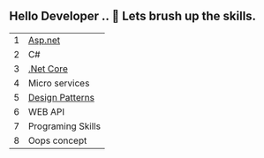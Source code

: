 ## Hello Developer .. 👋 Lets brush up the skills.

<table>
  <tbody>
  <tr>
    <td>      1    </td>
     <td> <a title="Click me" href="https://github.com/fullstackdeveloper007/InterviewQuestions/blob/main/DotNetCore.md">  Asp.net </a>   </td>
  </tr>
  <tr>
    <td>     2    </td>
     <td>   C#    </td>
  </tr>
   <tr>
    <td>     3    </td>
     <td>   <a href="https://github.com/fullstackdeveloper007/InterviewQuestions/blob/main/DotNetCore.md"> .Net Core </a>   </td>
  </tr>
  <tr>
    <td>     4    </td>
     <td>   Micro services    </td>
  </tr>
  <tr>
    <td>     5    </td>
     <td>  <a href="https://github.com/fullstackdeveloper007/InterviewQuestions/blob/main/DesignPatterns.md"> Design Patterns </a>    </td>
  </tr>
   <tr>
    <td>     6   </td>
     <td>   WEB API    </td>
  </tr>
  <tr>
    <td>     7   </td>
     <td>  Programing Skills    </td>
  </tr>
    <tr>
    <td>     8   </td>
     <td>  Oops concept   </td>
  </tr>
  </tbody>
</table>
  
 
 
